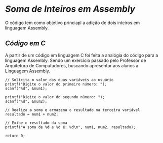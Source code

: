 # *Soma de Inteiros em Assembly*
O código tem como objetivo princiapl a adição de dois inteiros em linguagem Assembly.
## *Código em C*
A partir de um código em linguagem C foi feita a analógia do código para a linguagem Assembly. Sendo um exercício passado pelo Professor de Arquitetura de Computadores, buscando apresentar aos alunos a Linguagem Assembly. 

    // Solicita o valor das duas variáveis ao usuário
    printf("Digite o valor do primeiro número: ");
    scanf("%d", &num1);

    printf("Digite o valor do segundo número: ");
    scanf("%d", &num2);

    // Realiza a soma e armazena o resultado na terceira variável
    resultado = num1 + num2;

    // Exibe o resultado da soma
    printf("A soma de %d e %d é: %d\n", num1, num2, resultado);

    return 0;

